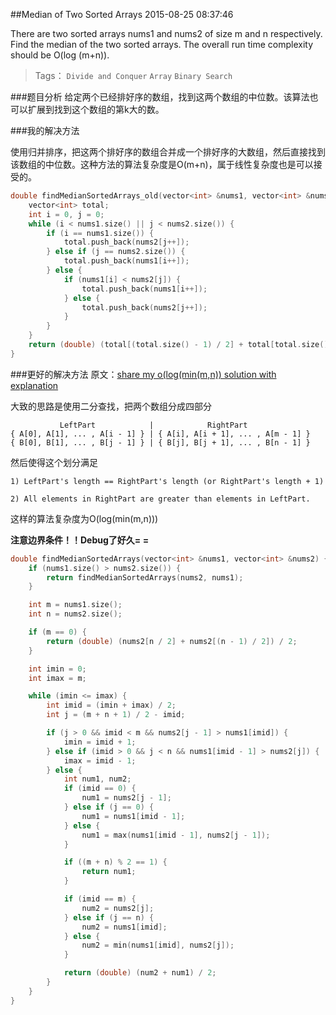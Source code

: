 ##Median of Two Sorted Arrays
2015-08-25 08:37:46


There are two sorted arrays nums1 and nums2 of size m and n respectively. Find the median of the two sorted arrays. The overall run time complexity should be O(log (m+n)).

>Tags： `Divide and Conquer` `Array` `Binary Search`


###题目分析
给定两个已经排好序的数组，找到这两个数组的中位数。该算法也可以扩展到找到这个数组的第k大的数。

###我的解决方法

使用归并排序，把这两个排好序的数组合并成一个排好序的大数组，然后直接找到该数组的中位数。这种方法的算法复杂度是O(m+n)，属于线性复杂度也是可以接受的。

~~~c++
double findMedianSortedArrays_old(vector<int> &nums1, vector<int> &nums2) {
    vector<int> total;
    int i = 0, j = 0;
    while (i < nums1.size() || j < nums2.size()) {
        if (i == nums1.size()) {
            total.push_back(nums2[j++]);
        } else if (j == nums2.size()) {
            total.push_back(nums1[i++]);
        } else {
            if (nums1[i] < nums2[j]) {
                total.push_back(nums1[i++]);
            } else {
                total.push_back(nums2[j++]);
            }
        }
    }
    return (double) (total[(total.size() - 1) / 2] + total[total.size() / 2]) / 2;
}
~~~

###更好的解决方法
原文：[share my o(log(min(m,n)) solution with explanation](https://leetcode.com/discuss/15790/share-my-o-log-min-m-n-solution-with-explanation)

大致的思路是使用二分查找，把两个数组分成四部分

```
           LeftPart            |            RightPart 
{ A[0], A[1], ... , A[i - 1] } | { A[i], A[i + 1], ... , A[m - 1] }
{ B[0], B[1], ... , B[j - 1] } | { B[j], B[j + 1], ... , B[n - 1] }
```
然后使得这个划分满足

```
1) LeftPart's length == RightPart's length (or RightPart's length + 1)

2) All elements in RightPart are greater than elements in LeftPart.
```

这样的算法复杂度为O(log(min(m,n)))

**注意边界条件！！Debug了好久= =**

~~~c++
double findMedianSortedArrays(vector<int> &nums1, vector<int> &nums2) {
    if (nums1.size() > nums2.size()) {
        return findMedianSortedArrays(nums2, nums1);
    }

    int m = nums1.size();
    int n = nums2.size();

    if (m == 0) {
        return (double) (nums2[n / 2] + nums2[(n - 1) / 2]) / 2;
    }

    int imin = 0;
    int imax = m;

    while (imin <= imax) {
        int imid = (imin + imax) / 2;
        int j = (m + n + 1) / 2 - imid;

        if (j > 0 && imid < m && nums2[j - 1] > nums1[imid]) {
            imin = imid + 1;
        } else if (imid > 0 && j < n && nums1[imid - 1] > nums2[j]) {
            imax = imid - 1;
        } else {
            int num1, num2;
            if (imid == 0) {
                num1 = nums2[j - 1];
            } else if (j == 0) {
                num1 = nums1[imid - 1];
            } else {
                num1 = max(nums1[imid - 1], nums2[j - 1]);
            }

            if ((m + n) % 2 == 1) {
                return num1;
            }

            if (imid == m) {
                num2 = nums2[j];
            } else if (j == n) {
                num2 = nums1[imid];
            } else {
                num2 = min(nums1[imid], nums2[j]);
            }

            return (double) (num2 + num1) / 2;
        }
    }
}
~~~
